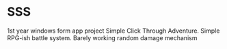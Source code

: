 # SSS
1st year windows form app project
Simple Click Through Adventure.
Simple RPG-ish battle system.
Barely working random damage mechanism
